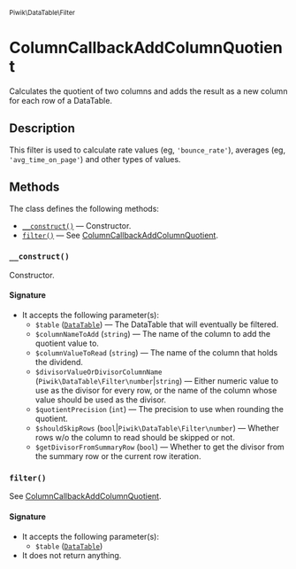 <small>Piwik\DataTable\Filter</small>

ColumnCallbackAddColumnQuotient
===============================

Calculates the quotient of two columns and adds the result as a new column for each row of a DataTable.

Description
-----------

This filter is used to calculate rate values (eg, `'bounce_rate'`), averages
(eg, `'avg_time_on_page'`) and other types of values.

Methods
-------

The class defines the following methods:

- [`__construct()`](#__construct) &mdash; Constructor.
- [`filter()`](#filter) &mdash; See [ColumnCallbackAddColumnQuotient](/api-reference/Piwik/DataTable/Filter/ColumnCallbackAddColumnQuotient).

<a name="__construct" id="__construct"></a>
<a name="__construct" id="__construct"></a>
### `__construct()`

Constructor.

#### Signature

- It accepts the following parameter(s):
    - `$table` ([`DataTable`](../../../Piwik/DataTable.md)) &mdash; The DataTable that will eventually be filtered.
    - `$columnNameToAdd` (`string`) &mdash; The name of the column to add the quotient value to.
    - `$columnValueToRead` (`string`) &mdash; The name of the column that holds the dividend.
    - `$divisorValueOrDivisorColumnName` (`Piwik\DataTable\Filter\number`|`string`) &mdash; Either numeric value to use as the divisor for every row, or the name of the column whose value should be used as the divisor.
    - `$quotientPrecision` (`int`) &mdash; The precision to use when rounding the quotient.
    - `$shouldSkipRows` (`bool`|`Piwik\DataTable\Filter\number`) &mdash; Whether rows w/o the column to read should be skipped or not.
    - `$getDivisorFromSummaryRow` (`bool`) &mdash; Whether to get the divisor from the summary row or the current row iteration.

<a name="filter" id="filter"></a>
<a name="filter" id="filter"></a>
### `filter()`

See [ColumnCallbackAddColumnQuotient](/api-reference/Piwik/DataTable/Filter/ColumnCallbackAddColumnQuotient).

#### Signature

- It accepts the following parameter(s):
    - `$table` ([`DataTable`](../../../Piwik/DataTable.md))
- It does not return anything.

